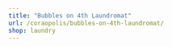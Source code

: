 ```yaml
---
title: "Bubbles on 4th Laundromat"
url: /coraopolis/bubbles-on-4th-laundromat/
shop: laundry
---
```

